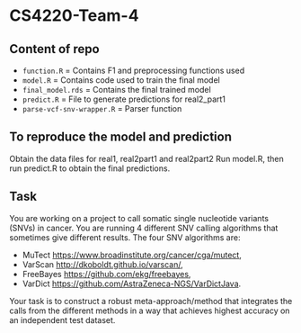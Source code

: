 # CS4220-Team-4

## Content of repo
- `function.R` = Contains F1 and preprocessing functions used
- `model.R` = Contains code used to train the final model
- `final_model.rds` = Contains the final trained model
- `predict.R` = File to generate predictions for real2_part1
- `parse-vcf-snv-wrapper.R` = Parser function

## To reproduce the model and prediction
Obtain the data files for real1, real2part1 and real2part2
Run model.R, then run predict.R to obtain the final predictions.

## Task
You are working on a project to call somatic single nucleotide variants (SNVs) in cancer. You are running 4 different SNV calling algorithms that sometimes give different results. The four SNV algorithms are: 
- MuTect <https://www.broadinstitute.org/cancer/cga/mutect>, 
- VarScan <http://dkoboldt.github.io/varscan/>, 
- FreeBayes <https://github.com/ekg/freebayes>,
- VarDict <https://github.com/AstraZeneca-NGS/VarDictJava>. 

Your task is to construct a robust meta-approach/method that integrates the calls from the different methods in a way that achieves highest accuracy on an independent test dataset.


